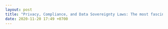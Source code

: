 ```yaml
---
layout: post
title: "Privacy, Compliance, and Data Sovereignty Laws: The most fascinating topic I've encountered"
date: 2020-11-20 17:49 +0700
---
```

